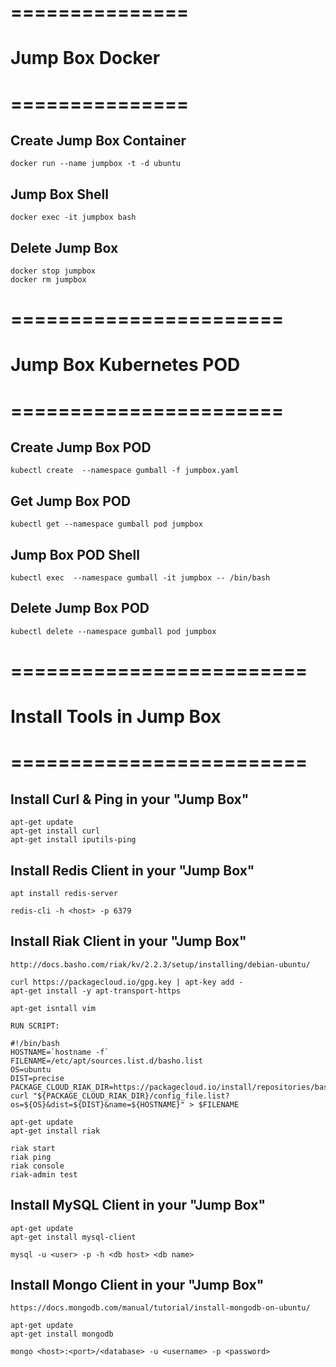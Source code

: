 

# ===============
# Jump Box Docker
# ===============


## Create Jump Box Container

	docker run --name jumpbox -t -d ubuntu

## Jump Box Shell

	docker exec -it jumpbox bash 

## Delete Jump Box

	docker stop jumpbox
	docker rm jumpbox


# =======================
# Jump Box Kubernetes POD
# =======================


## Create Jump Box POD

	kubectl create  --namespace gumball -f jumpbox.yaml

## Get Jump Box POD

	kubectl get --namespace gumball pod jumpbox

## Jump Box POD Shell

	kubectl exec  --namespace gumball -it jumpbox -- /bin/bash

## Delete Jump Box POD

	kubectl delete --namespace gumball pod jumpbox


# =========================
# Install Tools in Jump Box
# =========================

	
## Install Curl & Ping in your "Jump Box"
	
	apt-get update
	apt-get install curl
	apt-get install iputils-ping
	
## Install Redis Client in your "Jump Box"

	apt install redis-server

	redis-cli -h <host> -p 6379
		
## Install Riak Client in your "Jump Box"

	http://docs.basho.com/riak/kv/2.2.3/setup/installing/debian-ubuntu/
	
	curl https://packagecloud.io/gpg.key | apt-key add -
	apt-get install -y apt-transport-https

	apt-get isntall vim

	RUN SCRIPT:

	#!/bin/bash
	HOSTNAME=`hostname -f`
	FILENAME=/etc/apt/sources.list.d/basho.list
	OS=ubuntu
	DIST=precise
	PACKAGE_CLOUD_RIAK_DIR=https://packagecloud.io/install/repositories/basho/riak
	curl "${PACKAGE_CLOUD_RIAK_DIR}/config_file.list?os=${OS}&dist=${DIST}&name=${HOSTNAME}" > $FILENAME

	apt-get update
	apt-get install riak

	riak start
	riak ping
	riak console
	riak-admin test
	
## Install MySQL Client in your "Jump Box"

	apt-get update
	apt-get install mysql-client 
	
	mysql -u <user> -p -h <db host> <db name>

## Install Mongo Client in your "Jump Box"

	https://docs.mongodb.com/manual/tutorial/install-mongodb-on-ubuntu/

	apt-get update
	apt-get install mongodb
	
	mongo <host>:<port>/<database> -u <username> -p <password>


